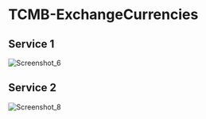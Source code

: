 # TCMB-ExchangeCurrencies

## Service 1
![Screenshot_6](https://user-images.githubusercontent.com/77531610/155818186-e1cdac21-7fba-428c-bb22-4ae98adfbe4c.png)
## Service 2
![Screenshot_8](https://user-images.githubusercontent.com/77531610/155818614-59cba67b-ede2-4b76-829e-645ad7e1ed09.png)
